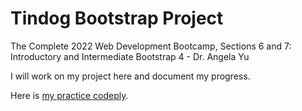 # Tindog Bootstrap Project
The Complete 2022 Web Development Bootcamp, Sections 6 and 7: Introductory and Intermediate Bootstrap 4 - Dr. Angela Yu

I will work on my project here and document my progress.

Here is [my practice codeply](https://www.codeply.com/p/d47o8stMog).
